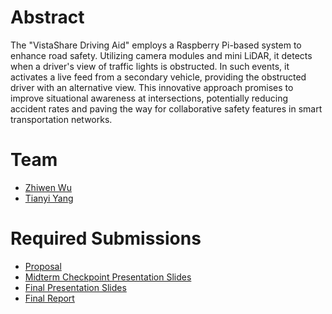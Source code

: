 # Abstract

The "VistaShare Driving Aid" employs a Raspberry Pi-based system to enhance road safety. Utilizing camera modules and mini LiDAR, it detects when a driver's view of traffic lights is obstructed. In such events, it activates a live feed from a secondary vehicle, providing the obstructed driver with an alternative view. This innovative approach promises to improve situational awareness at intersections, potentially reducing accident rates and paving the way for collaborative safety features in smart transportation networks.

# Team

* [Zhiwen Wu](https://zhiwenwuzw.github.io/)
* [Tianyi Yang]()

# Required Submissions

* [Proposal](proposal.md)
* [Midterm Checkpoint Presentation Slides](https://docs.google.com/presentation/d/1-6ny779JzQrAuoaPaeqrYQI-by3a2aB_l3mRqVtuiAo/edit?usp=sharing)
* [Final Presentation Slides](https://docs.google.com/presentation/d/13eeITTVJsUpI7m8_TvrdRJaMw0F7_hmQJHPrs1LDbX4/edit?usp=sharing)
* [Final Report](report)
